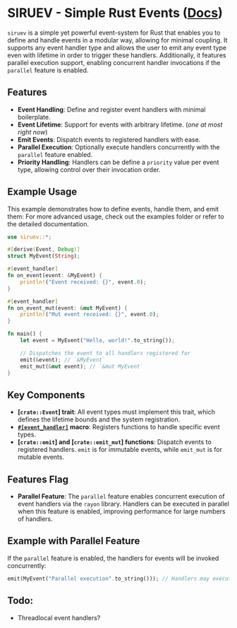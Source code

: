 # SIRUEV - **Si**mple **Ru**st **Ev**ents ([Docs](https://swiiz.github.io/siruev))

`siruev` is a simple yet powerful event-system for Rust that enables you to define and handle events
in a modular way, allowing for minimal coupling. It supports any event handler type and allows the user
to emit any event type even with lifetime in order to trigger these handlers. Additionally, it features
parallel execution support, enabling concurrent handler invocations if the `parallel` feature is enabled.

## Features
- **Event Handling**: Define and register event handlers with minimal boilerplate.
- **Event Lifetime**: Support for events with arbitrary lifetime. (*one at most right now*)
- **Emit Events**: Dispatch events to registered handlers with ease.
- **Parallel Execution**: Optionally execute handlers concurrently with the `parallel` feature enabled.
- **Priority Handling**: Handlers can be define a `priority` value per event type, allowing control over their invocation order.

## Example Usage

This example demonstrates how to define events, handle them, and emit them:
For more advanced usage, check out the examples folder or refer to the detailed documentation.

```rust
use siruev::*;

#[derive(Event, Debug)]
struct MyEvent(String);

#[event_handler]
fn on_event(event: &MyEvent) {
    println!("Event received: {}", event.0);
}

#[event_handler]
fn on_event_mut(event: &mut MyEvent) {
    println!("Mut event received: {}", event.0);
}

fn main() {
    let event = MyEvent("Hello, world!".to_string());

    // Dispatches the event to all handlers registered for
    emit(&event); // `&MyEvent`
    emit_mut(&mut event); // `&mut MyEvent`
}
```

## Key Components

- **[`crate::Event`] trait**: All event types must implement this trait, which defines the lifetime bounds and the system registration.
- **[`#[event_handler]`](crate::event_handler) macro**: Registers functions to handle specific event types.
- **[`crate::emit`] and [`crate::emit_mut`] functions**: Dispatch events to registered handlers. `emit` is for immutable events, while `emit_mut` is for mutable events.

## Features Flag

- **Parallel Feature**: The `parallel` feature enables concurrent execution of event handlers via the `rayon` library. Handlers can be executed in parallel when this feature is enabled, improving performance for large numbers of handlers.

## Example with Parallel Feature
If the `parallel` feature is enabled, the handlers for events will be invoked concurrently:

```rust
emit(MyEvent("Parallel execution".to_string())); // Handlers may execute concurrently with rayon
```

## Todo:
- Threadlocal event handlers?
